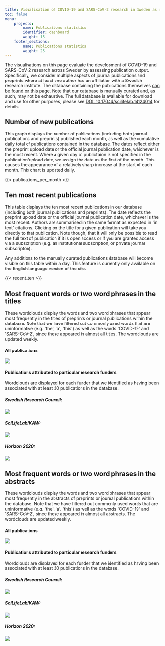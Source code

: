 ```yaml
---
title: Visualisation of COVID-19 and SARS-CoV-2 research in Sweden as reflected in publications
toc: false
menu:
    projects:
        name: Publications statistics
        identifier: dashboard
        weight: 15
    footer_sections:
        name: Publications statistics
        weight: 25
---
```

The visualisations on this page evaluate the development of COVID-19 and SARS-CoV-2 research across Sweden by assessing publication output. Specifically, we consider multiple aspects of journal publications and preprints where at least one author has an affiliation with a Swedish research institute. The database containing the publications themselves [can be found on this page](/publications/). Note that our database is manually curated and, as such, may not be exhaustive. The full database is available for download and use for other purposes, please see [DOI: 10.17044/scilifelab.14124014](https://doi.org/10.17044/scilifelab.14124014) for details.

## Number of new publications

This graph displays the number of publications (including both journal publications and preprints) published each month, as well as the cumulative daily total of publications contained in the database. The dates reflect either the preprint upload date or the official journal publication date, whichever is the most recent. Where a given day of publictaion is not specified in the publication/upload date, we assign the date as the first of the month. This causes the appearance of a relatively sharp increase at the start of each month. This chart is updated daily. 

<div class="table-responsive">
{{< publications_per_month >}}
</div>

## Ten most recent publications

This table displays the ten most recent publications in our database (including both journal publications and preprints). The date reflects the preprint upload date or the official journal publication date, whichever is the most recent. Authors are summarised in the same format as expected in 'in text' citations. Clicking on the title for a given publication will take you directly to that publication. Note though, that it will only be possible to read the full text of publication if it is open access or if you are granted access via a subscription (e.g. an institutional subscription, or private journal subscripton).

Any additions to the manually curated publications database will become visible on this table within a day. This feature is currently only available on the English language version of the site. 

<div class="table-responsive">
{{< recent_ten >}}
</div>


## Most frequent words or two word phrases in the titles

These wordclouds display the words and two word phrases that appear most frequently in the titles of preprints or journal publications within the database. Note that we have filtered out commonly used words that are uninformative (e.g. 'the', 'a', 'this') as well as the words 'COVID-19' and 'SARS-CoV-2', since these appeared in almost all titles. The wordclouds are updated weekly. 

#### All publications

<div class="row my-4"><div class="col-md-8"><img src="https://dc-dynamic.dckube.scilifelab.se/covid-portal/titles_all.png"></div></div>

#### Publications attributed to particular research funders

Wordclouds are displayed for each funder that we identified as having been associated with at least 20 publications in the database.

<div class="container"> <div class="row mt-2"> <div class="col-md mr-4"> <div class="row"> <h5>Swedish Research Council:</h5> </div> <div class="row"> <img src="https://dc-dynamic.dckube.scilifelab.se/covid-portal/titles_vr.png"> </div> </div> <div class="col-md mr-4"> <div class="row"> <h5>SciLifeLab/KAW:</h5> </div> <div class="row"> <img src="https://dc-dynamic.dckube.scilifelab.se/covid-portal/titles_kaw.png"> </div> </div> <div class="col-md"> <div class="row"> <h5>Horizon 2020:</h5> </div> <div class="row"> <img src="https://dc-dynamic.dckube.scilifelab.se/covid-portal/titles_h2020.png"> </div> </div> </div> </div>

## Most frequent words or two word phrases in the abstracts

These wordclouds display the words and two word phrases that appear most frequently in the abstracts of preprints or journal publications within the database. Note that we have filtered out commonly used words that are uninformative (e.g. 'the', 'a', 'this') as well as the words 'COVID-19' and 'SARS-CoV-2', since these appeared in almost all abstracts. The wordclouds are updated weekly. 

#### All publications

<div class="row my-4"><div class="col-md-8"><img src="https://dc-dynamic.dckube.scilifelab.se/covid-portal/abstracts_all.png"></div></div>

#### Publications attributed to particular research funders

Wordclouds are displayed for each funder that we identified as having been associated with at least 20 publications in the database.

<div class="container"> <div class="row mt-2"> <div class="col-md mr-4"> <div class="row"> <h5>Swedish Research Council:</h5> </div> <div class="row"> <img src="https://dc-dynamic.dckube.scilifelab.se/covid-portal/abstracts_vr.png"> </div> </div> <div class="col-md mr-4"> <div class="row"> <h5>SciLifeLab/KAW:</h5> </div> <div class="row"> <img src="https://dc-dynamic.dckube.scilifelab.se/covid-portal/abstracts_kaw.png"> </div> </div> <div class="col-md"> <div class="row"> <h5>Horizon 2020:</h5> </div> <div class="row"> <img src="https://dc-dynamic.dckube.scilifelab.se/covid-portal/abstracts_h2020.png"> </div> </div> </div> </div>
